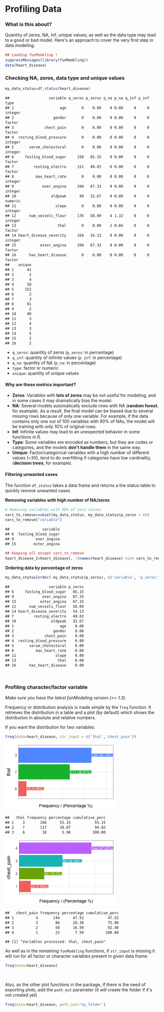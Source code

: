 Profiling Data
====


### What is this about?

Quantity of zeros, NA, Inf, unique values; as well as the data type may lead to a good or bad model. Here's an approach to cover the very first step in data modeling. 




```r
## Loading funModeling !
suppressMessages(library(funModeling))
data(heart_disease)
```

### Checking NA, zeros, data type and unique values

```r
my_data_status=df_status(heart_disease)
```

```
##                  variable q_zeros p_zeros q_na p_na q_inf p_inf    type
## 1                     age       0    0.00    0 0.00     0     0 integer
## 2                  gender       0    0.00    0 0.00     0     0  factor
## 3              chest_pain       0    0.00    0 0.00     0     0  factor
## 4  resting_blood_pressure       0    0.00    0 0.00     0     0 integer
## 5       serum_cholestoral       0    0.00    0 0.00     0     0 integer
## 6     fasting_blood_sugar     258   85.15    0 0.00     0     0  factor
## 7         resting_electro     151   49.83    0 0.00     0     0  factor
## 8          max_heart_rate       0    0.00    0 0.00     0     0 integer
## 9             exer_angina     204   67.33    0 0.00     0     0 integer
## 10                oldpeak      99   32.67    0 0.00     0     0 numeric
## 11                  slope       0    0.00    0 0.00     0     0 integer
## 12      num_vessels_flour     176   58.09    4 1.32     0     0 integer
## 13                   thal       0    0.00    2 0.66     0     0  factor
## 14 heart_disease_severity     164   54.13    0 0.00     0     0 integer
## 15           exter_angina     204   67.33    0 0.00     0     0  factor
## 16      has_heart_disease       0    0.00    0 0.00     0     0  factor
##    unique
## 1      41
## 2       2
## 3       4
## 4      50
## 5     152
## 6       2
## 7       3
## 8      91
## 9       2
## 10     40
## 11      3
## 12      4
## 13      3
## 14      5
## 15      2
## 16      2
```
* `q_zeros`: quantity of zeros (`p_zeros`: in percentage)
* `q_inf`:  quantity of infinite values (`p_inf`: in percentage)
* `q_na`:  quantity of NA (`p_na`: in percentage)
* `type`: factor or numeric
* `unique`: quantity of unique values

#### Why are these metrics important?
* **Zeros**: Variables with **lots of zeros** may be not useful for modeling, and in some cases it may dramatically bias the model.
* **NA**: Several models automatically exclude rows with NA (**random forest**, for example). As a result, the final model can be biased due to several missing rows because of only one variable. For example, if the data contains only one out of 100 variables with 90% of NAs, the model will be training with only 10% of original rows.
* **Inf**: Infinite values may lead to an unexpected behavior in some functions in R.
* **Type**: Some variables are encoded as numbers, but they are codes or categories, and the models **don't handle them** in the same way.
* **Unique**: Factor/categorical variables with a high number of different values (~30), tend to do overfitting if categories have low cardinality, (**decision trees**, for example).

#### Filtering unwanted cases
The function `df_status` takes a data frame and returns a the status table to quickly remove unwanted cases.


**Removing variables with high number of NA/zeros**

```r
# Removing variables with 60% of zero values
vars_to_remove=subset(my_data_status, my_data_status$p_zeros > 60)
vars_to_remove["variable"]
```

```
##               variable
## 6  fasting_blood_sugar
## 9          exer_angina
## 15        exter_angina
```

```r
## Keeping all except vars_to_remove
heart_disease_2=heart_disease[, !(names(heart_disease) %in% vars_to_remove[,"variable"])]
```

**Ordering data by percentage of zeros**

```r
my_data_status[order(-my_data_status$p_zeros), c('variable', 'p_zeros')]
```

```
##                  variable p_zeros
## 6     fasting_blood_sugar   85.15
## 9             exer_angina   67.33
## 15           exter_angina   67.33
## 12      num_vessels_flour   58.09
## 14 heart_disease_severity   54.13
## 7         resting_electro   49.83
## 10                oldpeak   32.67
## 1                     age    0.00
## 2                  gender    0.00
## 3              chest_pain    0.00
## 4  resting_blood_pressure    0.00
## 5       serum_cholestoral    0.00
## 8          max_heart_rate    0.00
## 11                  slope    0.00
## 13                   thal    0.00
## 16      has_heart_disease    0.00
```

<br>


### Profiling character/factor variable

_Make sure you have the latest funModeling version (>= 1.3)._

Frequency or distribution analysis is made simple by the `freq` function. It retrieves the distribution in a table and a plot (by default) which shows the distribution in absolute and relative numbers.

If you want the distribution for two variables: 


```r
freq(data=heart_disease, str_input = c('thal','chest_pain'))
```

![plot of chunk unnamed-chunk-2](figure/unnamed-chunk-2-1.png)

```
##   thal frequency percentage cumulative_perc
## 1    3       166      55.15           55.15
## 2    7       117      38.87           94.02
## 3    6        18       5.98          100.00
```

![plot of chunk unnamed-chunk-2](figure/unnamed-chunk-2-2.png)

```
##   chest_pain frequency percentage cumulative_perc
## 1          4       144      47.52           47.52
## 2          3        86      28.38           75.90
## 3          2        50      16.50           92.40
## 4          1        23       7.59          100.00
```

```
## [1] "Variables processed: thal, chest_pain"
```

As well as in the remaining `funModeling` functions, if `str_input` is missing it will run for all factor or character variables present in given data frame:


```r
freq(data=heart_disease)
```
<br>

Also, as the other plot functions in the package, if there is the need of exporting plots, add the `path_out` parameter (it will create the folder if it's not created yet)


```r
freq(data=heart_disease, path_out='my_folder')
```

